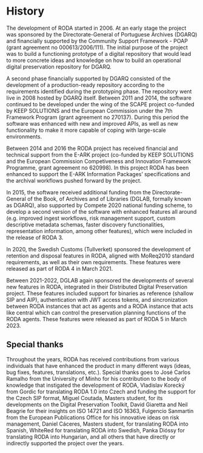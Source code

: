 # History

The development of RODA started in 2006. At an early stage the project was sponsored by the Directorate-General of Portuguese Archives (DGARQ) and financially supported by the Community Support Framework - POAP (grant agreement no 000613/2006/111). The initial purpose of the project was to build a functioning prototype of a digital repository that would lead to more concrete ideas and knowledge on how to build an operational digital preservation repository for DGARQ.

A second phase financially supported by DGARQ consisted of the development of a production-ready repository according to the requirements identified during the prototyping phase. The repository went live in 2008 hosted by DGARQ itself. Between 2011 and 2014, the software continued to be developed under the wing of the SCAPE project co-funded by KEEP SOLUTIONS and the European Commission under the 7th Framework Program (grant agreement no 270137). During this period the software was enhanced with new and improved APIs, as well as new functionality to make it more capable of coping with large-scale environments.

Between 2014 and 2016 the RODA project has received financial and technical support from the E-ARK project (co-funded by KEEP SOLUTIONS and the European Commission Competiveness and Innovation Framework Programme, grant agreement no 620998). In this project RODA has been enhanced to support the E-ARK Information Packages’ specifications and the archival workflows pushed forward by the project.

In 2015, the software received additional funding from the Directorate-General of the Book, of Archives and of Libraries (DGLAB, formally known as DGARQ), also supported by Compete 2020 national funding scheme, to develop a second version of the software with enhanced features all around (e.g. improved ingest workflows, risk management support, custom descriptive metadata schemas, faster discovery functionalities, representation information, among other features), which were included in the release of RODA 3.

In 2020, the Swedish Customs (Tullverket) sponsored the development of retention and disposal features in RODA, aligned with MoReq2010 standard requirements, as well as their own requirements. These features were released as part of RODA 4 in March 2021.

Between 2021-2022, DGLAB again sponsored the developments of several new features in RODA, integrated in their Distributed Digital Preservation project. These features included support for binaries as reference (shallow SIP and AIP), authentication with JWT access tokens, and sincronization between RODA instances that act as agents and a RODA instance that acts like central which can control the preservation planning functions of the RODA agents. These features were released as part of RODA 5 in March 2023.



## Special thanks

Throughout the years, RODA has received contributions from various individuals that have enhanced the product in many different ways (ideas, bug fixes, features, translations, etc.). Special thanks goes to José Carlos Ramalho from the University of Minho for his contribution to the body of knowledge that instigated the development of RODA, Vladislav Korecký from Gordic for translating RODA 1.0 into Czech and funding the support for the Czech SIP format, Miguel Coutada, Masters student, for its developments on the Digital Preservation Toolkit, David Giaretta and Neil Beagrie for their insights on ISO 14721 and ISO 16363, Fulgencio Sanmartin from the European Publications Office for his innovative ideas on risk management, Daniel Cáceres, Masters student, for translating RODA into Spanish, WhiteRed for translating RODA into Swedish, Panka Dióssy for translating RODA into Hungarian, and all others that have directly or indirectly supported the project over the years.
